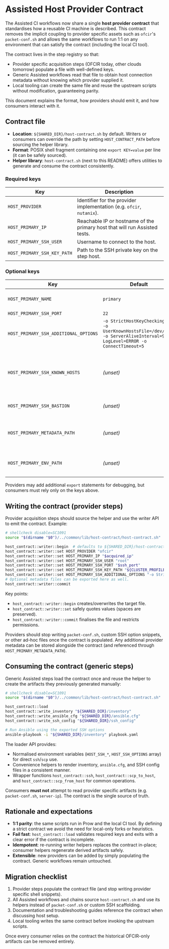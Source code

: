 # Assisted Host Provider Contract

The Assisted CI workflows now share a single **host provider contract** that
standardises how a reusable CI machine is described. This contract removes the
implicit coupling to provider specific assets such as `ofcir`'s `packet-conf.sh`
and allows the same workflows to run 1:1 on any environment that can satisfy the
contract (including the local CI tool).

The contract lives in the step registry so that:

- Provider specific acquisition steps (OFCIR today, other clouds tomorrow)
  populate a file with well-defined keys.
- Generic Assisted workflows read that file to obtain host connection metadata
  without knowing which provider supplied it.
- Local tooling can create the same file and reuse the upstream scripts without
  modification, guaranteeing parity.

This document explains the format, how providers should emit it, and how
consumers interact with it.

## Contract file

- **Location**: `${SHARED_DIR}/host-contract.sh` by default. Writers or
  consumers can override the path by setting `HOST_CONTRACT_PATH` before sourcing
  the helper library.
- **Format**: POSIX shell fragment containing one `export KEY=value` per line
  (it can be safely sourced).
- **Helper library**: `host-contract.sh` (next to this README) offers utilities
  to generate and consume the contract consistently.

### Required keys

| Key | Description |
| --- | ----------- |
| `HOST_PROVIDER` | Identifier for the provider implementation (e.g. `ofcir`, `nutanix`). |
| `HOST_PRIMARY_IP` | Reachable IP or hostname of the primary host that will run Assisted tests. |
| `HOST_PRIMARY_SSH_USER` | Username to connect to the host. |
| `HOST_PRIMARY_SSH_KEY_PATH` | Path to the SSH private key on the step host. |

### Optional keys

| Key | Default | Purpose |
| --- | ------- | ------- |
| `HOST_PRIMARY_NAME` | `primary` | Logical inventory name for the host. |
| `HOST_PRIMARY_SSH_PORT` | `22` | SSH port. |
| `HOST_PRIMARY_SSH_ADDITIONAL_OPTIONS` | `-o StrictHostKeyChecking=no -o UserKnownHostsFile=/dev/null -o ServerAliveInterval=90 -o LogLevel=ERROR -o ConnectTimeout=5` | Additional `ssh` / `scp` CLI options. |
| `HOST_PRIMARY_SSH_KNOWN_HOSTS` | *(unset)* | Path to a pre-populated `known_hosts` file. Enables strict host key checking when provided. |
| `HOST_PRIMARY_SSH_BASTION` | *(unset)* | `ProxyJump`/bastion string if a jump host is required. |
| `HOST_PRIMARY_METADATA_PATH` | *(unset)* | Optional path to provider metadata dumped for later gathering. |
| `HOST_PRIMARY_ENV_PATH` | *(unset)* | Optional path to provider specific environment values. |

Providers may add additional `export` statements for debugging, but consumers
must rely only on the keys above.

## Writing the contract (provider steps)

Provider acquisition steps should source the helper and use the writer API to
emit the contract. Example:

```bash
# shellcheck disable=SC1091
source "$(dirname "$0")/../common/lib/host-contract/host-contract.sh"

host_contract::writer::begin  # defaults to ${SHARED_DIR}/host-contract.sh
host_contract::writer::set HOST_PROVIDER "ofcir"
host_contract::writer::set HOST_PRIMARY_IP "$acquired_ip"
host_contract::writer::set HOST_PRIMARY_SSH_USER "root"
host_contract::writer::set HOST_PRIMARY_SSH_PORT "$ssh_port"
host_contract::writer::set HOST_PRIMARY_SSH_KEY_PATH "${CLUSTER_PROFILE_DIR}/packet-ssh-key"
host_contract::writer::set HOST_PRIMARY_SSH_ADDITIONAL_OPTIONS "-o StrictHostKeyChecking=no -o UserKnownHostsFile=/dev/null -o ServerAliveInterval=90 -o LogLevel=ERROR -o ConnectTimeout=5"
# Optional metadata files can be exported here as well.
host_contract::writer::commit
```

Key points:

- `host_contract::writer::begin` creates/overwrites the target file.
- `host_contract::writer::set` safely quotes values (spaces are preserved).
- `host_contract::writer::commit` finalises the file and restricts permissions.

Providers should stop writing `packet-conf.sh`, custom SSH option snippets, or
other ad-hoc files once the contract is populated. Any additional provider
metadata can be stored alongside the contract (and referenced through
`HOST_PRIMARY_METADATA_PATH`).

## Consuming the contract (generic steps)

Generic Assisted steps load the contract once and reuse the helper to create the
artifacts they previously generated manually:

```bash
# shellcheck disable=SC1091
source "$(dirname "$0")/../common/lib/host-contract/host-contract.sh"

host_contract::load
host_contract::write_inventory "${SHARED_DIR}/inventory"
host_contract::write_ansible_cfg "${SHARED_DIR}/ansible.cfg"
host_contract::write_ssh_config "${SHARED_DIR}/ssh_config"

# Run Ansible using the exported SSH options
ansible-playbook -i "${SHARED_DIR}/inventory" playbook.yaml
```

The loader API provides:

- Normalised environment variables (`HOST_SSH_*`, `HOST_SSH_OPTIONS` array) for
  direct `ssh`/`scp` use.
- Convenience helpers to render inventory, `ansible.cfg`, and SSH config files in
  a consistent manner.
- Wrapper functions `host_contract::ssh`, `host_contract::scp_to_host`, and
  `host_contract::scp_from_host` for common operations.

Consumers **must not** attempt to read provider specific artifacts (e.g.
`packet-conf.sh`, `server-ip`). The contract is the single source of truth.

## Rationale and expectations

- **1:1 parity**: the same scripts run in Prow and the local CI tool. By defining
  a strict contract we avoid the need for local-only forks or heuristics.
- **Fail fast**: `host_contract::load` validates required keys and exits with a
  clear error if the contract is incomplete.
- **Idempotent**: re-running writer helpers replaces the contract in-place;
  consumer helpers regenerate derived artifacts safely.
- **Extensible**: new providers can be added by simply populating the contract.
  Generic workflows remain untouched.

## Migration checklist

1. Provider steps populate the contract file (and stop writing provider specific
   shell snippets).
2. All Assisted workflows and chains source `host-contract.sh` and use its
   helpers instead of `packet-conf.sh` or custom SSH scaffolding.
3. Documentation and troubleshooting guides reference the contract when
   discussing host setup.
4. Local tooling writes the same contract before invoking the upstream scripts.

Once every consumer relies on the contract the historical OFCIR-only artifacts
can be removed entirely.


